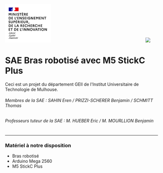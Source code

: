 <img src="Images/Logo_enseignement_sup.png" width="152">&nbsp;&nbsp;&nbsp;&nbsp;&nbsp;&nbsp;&nbsp;&nbsp;&nbsp;&nbsp;&nbsp;&nbsp;&nbsp;&nbsp;&nbsp;&nbsp;&nbsp;&nbsp;&nbsp;&nbsp;&nbsp;&nbsp;&nbsp;&nbsp;&nbsp;&nbsp;&nbsp;&nbsp;&nbsp;&nbsp;&nbsp;&nbsp;&nbsp;&nbsp;&nbsp;&nbsp;&nbsp;&nbsp;&nbsp;&nbsp;&nbsp;&nbsp;&nbsp;&nbsp;&nbsp;&nbsp;&nbsp;&nbsp;&nbsp;&nbsp;&nbsp;&nbsp;&nbsp;&nbsp;&nbsp;&nbsp;&nbsp;&nbsp;&nbsp;&nbsp;&nbsp;&nbsp;&nbsp;&nbsp;&nbsp;&nbsp;&nbsp;&nbsp;&nbsp;&nbsp;&nbsp;&nbsp;&nbsp;&nbsp;&nbsp;&nbsp;&nbsp;&nbsp;&nbsp;<img src="Images/Logo_Université_de_Haute-Alsace_-_UHA.png" width="330">

# SAE Bras robotisé avec M5 StickC Plus

Ceci est un projet du département GEII de l'Institut Universitaire de Technologie de Mulhouse.

###### Membres de la SAE : SAHIN Eren / PRIZZI-SCHERER Benjamin / SCHMITT Thomas

###### Professeurs tuteur de la SAE : M. HUEBER Eric / M. MOURLLION Benjamin

# 

***

### Matériel à notre disposition

- Bras robotisé
- Arduino Mega 2560
- M5 StickC Plus
